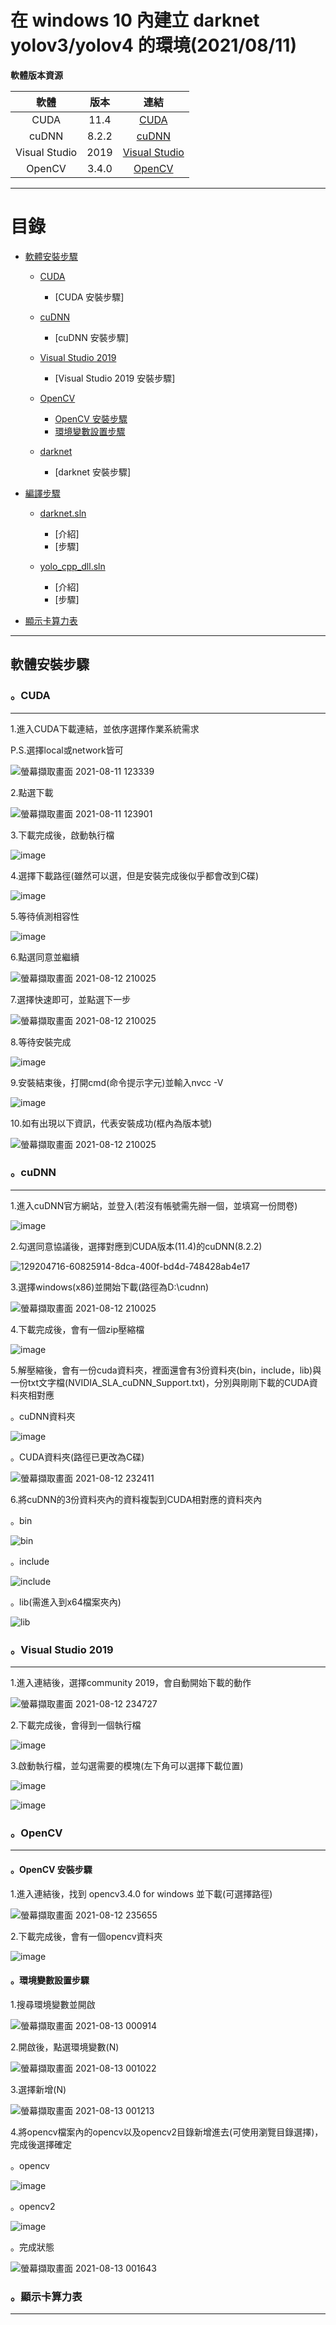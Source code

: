 # 在 windows 10 內建立 darknet yolov3/yolov4 的環境(2021/08/11)

**軟體版本資源**

|軟體|版本|連結|
|:--:|:--:|:--:|
|CUDA|11.4|[CUDA](https://developer.nvidia.com/cuda-downloads?target_os=Windows&target_arch=x86_64&target_version=10&target_type=exe_network)|
|cuDNN|8.2.2|[cuDNN](https://developer.nvidia.com/rdp/cudnn-download#)|
|Visual Studio|2019|[Visual Studio](https://visualstudio.microsoft.com/zh-hans/vs/)|
|OpenCV|3.4.0|[OpenCV](https://opencv.org/releases/#)|
*** 

目錄
===============================================

*   [軟體安裝步驟](#download_step)

    *   [CUDA](#cuda)
        *   [CUDA 安裝步驟]
    
    *   [cuDNN](#cudnn)
        *   [cuDNN 安裝步驟]
	
    *   [Visual Studio 2019](#visual_studio)
        *   [Visual Studio 2019 安裝步驟]
		
    *   [OpenCV](#opencv)
        *   [OpenCV 安裝步驟](#download)
        *   [環境變數設置步驟](#set_up)

    *   [darknet](#darknet)
        *   [darknet 安裝步驟]

*   [編譯步驟](#compile)

    *   [darknet.sln](#darknet_sln)
        *   [介紹]
        *   [步驟]
    
    *   [yolo_cpp_dll.sln](#yolo_cpp_dll)
        *   [介紹]
        *   [步驟]

*   [顯示卡算力表](#power)

*** 

<h2 id="download_step">軟體安裝步驟</h2>


<h3 id="cuda">。CUDA</h3>

***

1.進入CUDA下載連結，並依序選擇作業系統需求

P.S.選擇local或network皆可

![螢幕擷取畫面 2021-08-11 123339](https://user-images.githubusercontent.com/37219754/128970174-b8f5870f-b6e4-4028-ad51-b15c96ef6826.jpg)

2.點選下載

![螢幕擷取畫面 2021-08-11 123901](https://user-images.githubusercontent.com/37219754/128970624-666985c8-2c40-41fb-9404-48e2c06fd224.jpg)

3.下載完成後，啟動執行檔

![image](https://user-images.githubusercontent.com/37219754/128970856-dbc91bbf-8fb8-4723-9d54-50763c382130.png)

4.選擇下載路徑(雖然可以選，但是安裝完成後似乎都會改到C碟)

![image](https://user-images.githubusercontent.com/37219754/129202066-e8420651-aaef-45d8-b9ad-2656bff9f1ea.png)


5.等待偵測相容性

![image](https://user-images.githubusercontent.com/37219754/129200801-8dbdae56-1027-4156-9cb2-eb5e3d59090d.png)

6.點選同意並繼續

![螢幕擷取畫面 2021-08-12 210025](https://user-images.githubusercontent.com/37219754/129201176-31bf37e3-1cd4-4e2e-968d-b0f73be56e63.jpg)

7.選擇快速即可，並點選下一步

![螢幕擷取畫面 2021-08-12 210025](https://user-images.githubusercontent.com/37219754/129201439-de83dfe4-091b-4773-9576-3499032be815.jpg)

8.等待安裝完成

![image](https://user-images.githubusercontent.com/37219754/129201536-13a366d7-148c-48e7-b88b-b1de84ccbfcc.png)

9.安裝結束後，打開cmd(命令提示字元)並輸入nvcc -V

![image](https://user-images.githubusercontent.com/37219754/129203176-70b94d7a-dc77-4683-aebf-bcf7cb685b96.png)

10.如有出現以下資訊，代表安裝成功(框內為版本號)

![螢幕擷取畫面 2021-08-12 210025](https://user-images.githubusercontent.com/37219754/129203084-7ec5f623-46a1-4875-999b-6b998542328f.jpg)


<h3 id="cudnn">。cuDNN</h3>

***

1.進入cuDNN官方網站，並登入(若沒有帳號需先辦一個，並填寫一份問卷)

![image](https://user-images.githubusercontent.com/37219754/129222195-dd217dde-0b08-49e4-bb95-a70270de6f2b.png)

2.勾選同意協議後，選擇對應到CUDA版本(11.4)的cuDNN(8.2.2)

![129204716-60825914-8dca-400f-bd4d-748428ab4e17](https://user-images.githubusercontent.com/37219754/129222567-100beeab-c01a-403d-aee6-dd1f8915045d.png)

3.選擇windows(x86)並開始下載(路徑為D:\cudnn)

![螢幕擷取畫面 2021-08-12 210025](https://user-images.githubusercontent.com/37219754/129222619-984600fd-f9e7-439f-a28f-d95634449b72.jpg)

4.下載完成後，會有一個zip壓縮檔

![image](https://user-images.githubusercontent.com/37219754/129222938-adb3c8fb-8f90-4f9a-bc76-3318a0bc38db.png)

5.解壓縮後，會有一份cuda資料夾，裡面還會有3份資料夾(bin，include，lib)與一份txt文字檔(NVIDIA_SLA_cuDNN_Support.txt)，分別與剛剛下載的CUDA資料夾相對應

。cuDNN資料夾

![image](https://user-images.githubusercontent.com/37219754/129223218-fcc9fc67-2421-4843-a58a-4fc34a50cd92.png)

。CUDA資料夾(路徑已更改為C碟)

![螢幕擷取畫面 2021-08-12 232411](https://user-images.githubusercontent.com/37219754/129223938-0a9c79d2-853c-492b-9859-bfec84c50c43.jpg)

6.將cuDNN的3份資料夾內的資料複製到CUDA相對應的資料夾內

。bin

![bin](https://user-images.githubusercontent.com/37219754/129225295-a4664a25-3441-4575-97f6-1d021e968581.jpg)

。include

![include](https://user-images.githubusercontent.com/37219754/129225339-6e4b0abd-e5fe-4844-8074-bfbe3f1b00fc.jpg)

。lib(需進入到x64檔案夾內)

![lib](https://user-images.githubusercontent.com/37219754/129225414-cffa8166-61a0-444b-954c-99ac9e468f49.jpg)


<h3 id="visual_studio">。Visual Studio 2019</h3>

***

1.進入連結後，選擇community 2019，會自動開始下載的動作

![螢幕擷取畫面 2021-08-12 234727](https://user-images.githubusercontent.com/37219754/129227533-bc1fcaee-9a1e-4d98-a78f-2c4e0e98727b.jpg)

2.下載完成後，會得到一個執行檔

![image](https://user-images.githubusercontent.com/37219754/129227856-9e65f97c-3a27-4d9c-bb51-d3e9a06f76b0.png)

3.啟動執行檔，並勾選需要的模塊(左下角可以選擇下載位置)

![image](https://user-images.githubusercontent.com/37219754/129228291-9cb4c189-2ad9-4a78-a486-167a4d2e5e73.png)

![image](https://user-images.githubusercontent.com/37219754/129228451-1e6fd30b-a07a-4d49-8b71-2960efb20fcd.png)


<h3 id="opencv">。OpenCV</h3>

***

<h4 id="download">。OpenCV 安裝步驟</h4>

1.進入連結後，找到 opencv3.4.0 for windows 並下載(可選擇路徑)

![螢幕擷取畫面 2021-08-12 235655](https://user-images.githubusercontent.com/37219754/129229105-1b7bf2c5-2691-479c-b783-7a04056f3539.jpg)

2.下載完成後，會有一個opencv資料夾

![image](https://user-images.githubusercontent.com/37219754/129229974-9240dd07-ee56-4074-b0f9-3d775972c772.png)

<h4 id="set_up">。環境變數設置步驟</h4>

1.搜尋環境變數並開啟

![螢幕擷取畫面 2021-08-13 000914](https://user-images.githubusercontent.com/37219754/129230704-b1be9934-ef99-4640-9f83-9fb85a99c134.jpg)

2.開啟後，點選環境變數(N)

![螢幕擷取畫面 2021-08-13 001022](https://user-images.githubusercontent.com/37219754/129230861-9a78063d-1f8e-4a62-8ab2-1ad6d1532786.jpg)

3.選擇新增(N)

![螢幕擷取畫面 2021-08-13 001213](https://user-images.githubusercontent.com/37219754/129231139-91a7cfdb-420c-484e-98ea-ad14fb20bb13.jpg)

4.將opencv檔案內的opencv以及opencv2目錄新增進去(可使用瀏覽目錄選擇)，完成後選擇確定

。opencv

![image](https://user-images.githubusercontent.com/37219754/129231431-735a68ed-cfcc-449c-8ec8-b5a35f4b2191.png)

。opencv2

![image](https://user-images.githubusercontent.com/37219754/129231584-6f414240-af20-413c-bcf3-798a71361b50.png)

。完成狀態

![螢幕擷取畫面 2021-08-13 001643](https://user-images.githubusercontent.com/37219754/129231766-87b2b462-4e8f-4d85-85b7-cb68dd2f3605.jpg)


<h3 id="power">。顯示卡算力表</h3>

***
